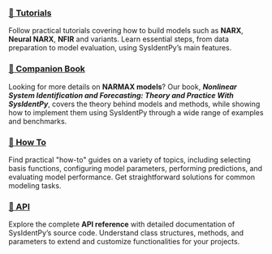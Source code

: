 <div class="feature-grid">
  <div class="feature-card">
    <a href="https://sysidentpy.org/docs/tutorials/your-first-model/" class="feature-link">
      <h3>🧩 Tutorials</h3>
    </a>
    <p>Follow practical tutorials covering how to build models such as <strong>NARX</strong>, <strong>Neural NARX</strong>, <strong>NFIR</strong> and variants. Learn essential steps, from data preparation to model evaluation, using SysIdentPy’s main features.</p>
  </div>
  <div class="feature-card">
    <a href="https://sysidentpy.org/docs/book/0-Preface/" class="feature-link">
      <h3>📝 Companion Book</h3>
    </a>
    <p>Looking for more details on <strong>NARMAX models</strong>? Our book, <em><strong>Nonlinear System Identification and Forecasting: Theory and Practice With SysIdentPy</strong></em>, covers the theory behind models and methods, while showing how to implement them using SysIdentPy through a wide range of examples and benchmarks.</p>
  </div>
  <div class="feature-card">
    <a href="https://sysidentpy.org/docs/how_to/create-a-narx-neural-network/" class="feature-link">
      <h3>🔗 How To</h3>
    </a>
    <p>Find practical "how-to" guides on a variety of topics, including selecting basis functions, configuring model parameters, performing predictions, and evaluating model performance. Get straightforward solutions for common modeling tasks.</p>
  </div>
  <div class="feature-card">
    <a href="https://sysidentpy.org/docs/user_guide/API/narmax-base/" class="feature-link">
      <h3>🎯 API</h3>
    </a>
    <p>Explore the complete <strong>API reference</strong> with detailed documentation of SysIdentPy’s source code. Understand class structures, methods, and parameters to extend and customize functionalities for your projects.</p>
  </div>
</div>

